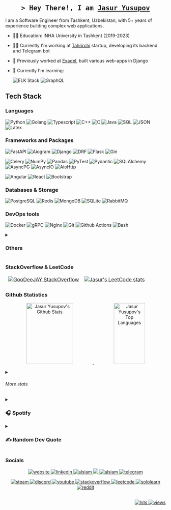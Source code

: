 <!-- Intro  -->
<h2 align="center">
  <samp>&gt; Hey There!, I am 
    <b><a target="_blank" href="https://www.linkedin.com/in/jasur-yusupov//">Jasur Yusupov</a></b> 
  </samp>
</h2>

I am a Software Engineer from Tashkent, Uzbekistan, with 5+ years of experience building complex web applications.

- 👨‍🎓 Education: INHA University in Tashkent (2019-2023)
- 👨‍💻 Currently I'm working at [Tahrirchi](https://tahrirchi.uz) startup, developing its backend and Telegram bot
- 💼 Previously worked at [Exadel](https://exadel.com), built various web-apps in Django
- 🌱 Currently I'm learning:

  ![ELK Stack](https://img.shields.io/badge/ELK_Stack-18bcb1?style=for-the-badge&logo=elasticsearch)
  ![GraphQL](https://img.shields.io/badge/GraphQl-E10098?style=for-the-badge&logo=graphql&logoColor=white)
  

## Tech Stack

### Languages

![Python](https://img.shields.io/badge/Python-3776AB?style=for-the-badge&logo=python&logoColor=white)
![Golang](https://img.shields.io/badge/Golang-00aed9?style=for-the-badge&logo=go&labelColor=00aed9&logoColor=white)
![Typescript](https://img.shields.io/badge/Typescript-007acc?style=for-the-badge&logo=typescript&logoColor=white)
![C++](https://custom-icon-badges.demolab.com/badge/C++-9C033A.svg?style=for-the-badge&logo=cpp2&logoColor=white)
![C](https://custom-icon-badges.demolab.com/badge/C-03599C.svg?style=for-the-badge&logo=c-in-hexagon&logoColor=white)
![Java](https://custom-icon-badges.demolab.com/badge/Java-e77000.svg?style=for-the-badge&logo=java&logoColor=white)
![SQL](https://custom-icon-badges.demolab.com/badge/SQL-333333.svg?style=for-the-badge&logo=database&logoColor=white)
![JSON](https://img.shields.io/badge/json-5E5C5C?style=for-the-badge&logo=json&logoColor=white)
![Latex](https://img.shields.io/badge/LaTeX-47A141?style=for-the-badge&logo=LaTeX&logoColor=white)


### Frameworks and Packages

![FastAPI](https://img.shields.io/badge/FastAPI-069387?style=for-the-badge&logo=fastapi&logoColor=white)
![Aiogram](https://img.shields.io/badge/Aiogram-009cfb?style=for-the-badge&logo=telegram&logoColor=white)
![Django](https://img.shields.io/badge/Django-103e2e?style=for-the-badge&logo=django&logoColor=white)
![DRF](https://img.shields.io/badge/DRF-ff1709?style=for-the-badge&logo=django&logoColor=white)
![Flask](https://img.shields.io/badge/Flask-347a8c?style=for-the-badge&logo=flask&logoColor=white)
![Gin](https://custom-icon-badges.demolab.com/badge/Gin-0090d1?style=for-the-badge&logo=gin&labelColor=00405d)

![Celery](https://img.shields.io/badge/Celery-a9cc54.svg?style=for-the-badge&logo=celery)
![NumPy](https://img.shields.io/badge/Numpy-013243.svg?style=for-the-badge&logo=numpy&logoColor=white)
![Pandas](https://img.shields.io/badge/Pandas-150458.svg?style=for-the-badge&logo=pandas&logoColor=white)
![PyTest](https://img.shields.io/badge/Pytest-0A9EDC.svg?style=for-the-badge&logo=pytest&logoColor=white)
![Pydantic](https://img.shields.io/badge/Pydantic-e72564?style=for-the-badge&logo=pydantic&logoColor=white)
![SQLAlchemy](https://img.shields.io/badge/SQLAlchemy-cb1f05?style=for-the-badge&logo=sqlalchemy&logoColor=white)
![AsyncPG](https://img.shields.io/badge/AsyncPG-4d3592?style=for-the-badge&logo=asyncpg&logoColor=white)
![AsyncIO](https://img.shields.io/badge/AsyncIO-377dff?style=for-the-badge&logo=asyncio&logoColor=white)
![AioHttp](https://img.shields.io/badge/AioHttp-377dff?style=for-the-badge&logo=async&logoColor=white)

![Angular](https://img.shields.io/badge/Angular-de002d?style=for-the-badge&logo=angular&logoColor=de002d&labelColor=white)
![React](https://img.shields.io/badge/React-222222?style=for-the-badge&logo=react&logoColor=61dafb)
![Bootstrap](https://img.shields.io/badge/Bootstrap-563D7C?style=for-the-badge&logo=bootstrap&logoColor=white)

<!-- ![PyTelegramBotAPI](https://img.shields.io/badge/PyTelegramBotAPI-417fb0?style=for-the-badge&logo=telegram&logoColor=white) -->

### Databases & Storage

![PostgreSQL](https://img.shields.io/badge/PostgreSQL-336791?style=for-the-badge&logo=postgresql&logoColor=white)
![Redis](https://img.shields.io/badge/Redis-c32f2d?style=for-the-badge&logo=redis&logoColor=white)
![MongoDB](https://img.shields.io/badge/MongoDB-001e2b?style=for-the-badge&logo=mongodb)
![SQLite](https://img.shields.io/badge/SQLite-b7cdf4?style=for-the-badge&logo=sqlite&logoColor=black)
![RabbitMQ](https://img.shields.io/badge/rabbitmq-%23FF6600.svg?&style=for-the-badge&logo=rabbitmq&logoColor=white)

### DevOps tools
![Docker](https://img.shields.io/badge/Docker-1d63ed?style=for-the-badge&logo=docker&logoColor=white)
![gRPC](https://custom-icon-badges.demolab.com/badge/gRPC-2da6b0?style=for-the-badge&logo=grpc&logoColor=black)
![Nginx](https://img.shields.io/badge/Nginx-20201e?style=for-the-badge&logo=nginx&logoColor=0e9748)
![Git](https://img.shields.io/badge/Git-f05030?style=for-the-badge&logo=git&logoColor=white)
![Github Actions](https://img.shields.io/badge/Github_Actions-1b61d1?style=for-the-badge&logo=github%20actions&logoColor=white)
![Bash](https://img.shields.io/badge/Bash-283037?style=for-the-badge&logo=gnu-bash)
<details>
  <summary><h3>Others</h3></summary>
  
  ![Markdown](https://img.shields.io/badge/Markdown-000000?style=for-the-badge&logo=markdown&logoColor=white)
  ![JWT](https://img.shields.io/badge/JWT-000000?style=for-the-badge&logo=JSON%20web%20tokens&logoColor=white)
  ![NPM](https://img.shields.io/badge/npm-CB3837?style=for-the-badge&logo=npm&logoColor=white)
  ![OpenCV](https://img.shields.io/badge/OpenCV-27338e?style=for-the-badge&logo=OpenCV&logoColor=white)
  ![Postman](https://img.shields.io/badge/Postman-FF6C37?style=for-the-badge&logo=Postman&logoColor=white)
  ![PyPI](https://img.shields.io/badge/pypi-3775A9?style=for-the-badge&logo=pypi&logoColor=white)
  ![Selenium](https://img.shields.io/badge/Selenium-43B02A?style=for-the-badge&logo=Selenium&logoColor=white)
  ![Swagger](https://img.shields.io/badge/Swagger-85EA2D?style=for-the-badge&logo=Swagger&logoColor=white)
  ![Npp](https://img.shields.io/badge/Notepad++-90E59A.svg?style=for-the-badge&logo=notepad%2B%2B&logoColor=black)
  ![PyCharm](https://img.shields.io/badge/PyCharm-000000.svg?&style=for-the-badge&logo=PyCharm&logoColor=white)
  ![VIM](https://img.shields.io/badge/VIM-%2311AB00.svg?&style=for-the-badge&logo=vim&logoColor=white)
  ![VSCODE](https://img.shields.io/badge/VSCode-0078D4?style=for-the-badge&logo=visual%20studio%20code&logoColor=white)
  ![Visual Studio](https://img.shields.io/badge/Visual_Studio-5C2D91?style=for-the-badge&logo=visual%20studio&logoColor=white)
  ![Notion](https://img.shields.io/badge/Notion-000000?style=for-the-badge&logo=notion&logoColor=white)
  ![Linux](https://img.shields.io/badge/Linux-FCC624?style=for-the-badge&logo=linux&logoColor=black)
  ![Ubuntu](https://img.shields.io/badge/Ubuntu-E95420?style=for-the-badge&logo=ubuntu&logoColor=white)
  ![Windows](https://img.shields.io/badge/Windows-0078D6?style=for-the-badge&logo=windows&logoColor=white)
  ![Edge](https://img.shields.io/badge/Edge-0078D7?style=for-the-badge&logo=Microsoft-edge&logoColor=white)
  ![Jupyter](https://img.shields.io/badge/Jupyter-F37626.svg?style=for-the-badge&logo=Jupyter&logoColor=white)
  
</details>

### StackOverflow & LeetCode

<div align="center">
    <table>
        <tr>
            <td style="border: 1px solid transparent;"><a href="https://stackoverflow.com/users/8323650/goodeejay" target="_blank">
                <img src="https://github-readme-stackoverflow.vercel.app/?userID=8323650&theme=dark" alt="GooDeeJAY StackOverflow"/> 
            </a></td>
            <!-- <td style="border: 1px solid transparent;"><a href="https://leetcode.com/GooDeeJAY/" target="_blank">
                <img src="https://leetcode-stats-six.vercel.app/?username=goodeejay&theme=dark" alt="Jasur's LeetCode stats"/>
            </a></td>
            -->
            <td style="border: 1px solid transparent;"><a href="https://leetcode.com/GooDeeJAY/" target="_blank">
                <img src="https://leetcode-stats.vercel.app/api?username=GooDeeJAY&theme=Dark" alt="Jasur's LeetCode stats"/>
            </a></td>
        </tr>
    </table>
</div>

### Github Statistics

<p align="center"> 
  <a href="https://github.com/jzr-supove">
    <img alt="Jasur Yusupov's Github Stats" src="https://denvercoder1-github-readme-stats.vercel.app/api?username=jzr-supove&show_icons=true&count_private=true&theme=react&border_color=7F3FBF&bg_color=0D1117&title_color=F85D7F&icon_color=F8D866" height="192px" width="54%"/>
  </a>
  <a href="https://github.com/jzr-supove">
    <img alt="Jasur Yusupov's Top Languages" src="https://denvercoder1-github-readme-stats.vercel.app/api/top-langs/?username=jzr-supove&langs_count=8&layout=compact&theme=react&border_color=7F3FBF&bg_color=0D1117&title_color=F85D7F&icon_color=F8D866" height="192px" width="44%"/>
  </a>
</p>

<details>
  <summary><h6>More stats</h6></summary>

<!-- Trophies -->
<a href="https://github.com/jzr-supove">
  <img src="https://github-profile-trophy.vercel.app/?username=jzr-supove&theme=dracula&column=-1&margin-w=15&margin-h=15&no-bg=true" alt="github-profile-trophies"/>
</a>
<br/><br/>

<!-- Streaks -->
<p align="center">
  <a href="https://github.com/jzr-supove">
      <img src="https://github-readme-streak-stats.herokuapp.com/?user=jzr-supove&theme=radical&border=7F3FBF&background=0D1117" alt="Jasur's GitHub streak" height="192px" width="49.5%" />
  </a>
</p>

<!-- Summary -->
<p align="center">
  <a href="https://github.com/goodeejay">
    <img src="https://github-profile-summary-cards.vercel.app/api/cards/profile-details?username=jzr-supove&theme=radical" alt="Jasur's GitHub Contribution" width="80%"/>
  </a>
</p>

![Jasur Yusupov's Graph](https://github-readme-activity-graph.vercel.app/graph?username=jzr-supove&custom_title=Jasur%20Yusupov's%20GitHub%20Activity%20Graph&bg_color=0D1117&color=7F3FBF&line=7F3FBF&point=7F3FBF&area_color=FFFFFF&title_color=FFFFFF&area=true)

</details>

<!-- Spotify -->
<details> 
  <summary><h3>🎧 Spotify </h3></summary>
  <div align="center">
    <a href="https://open.spotify.com/playlist/5E8N3x25YNEVa1Fhe2mOYx?si=720ea2b50742498a" target="_blank"> 
      <img src="https://spotify-github-profile.kittinanx.com/api/view?uid=ye6xvindl58uxcikrnmttlowg&cover_image=true&theme=default&show_offline=false&background_color=121212&interchange=true" alt="spotify-github-profile"/>
    </a>
  </div>
</details>

<details> 
  <summary><h3>✍️ Random Dev Quote </h3></summary>
  <div align="center">
    <a href="https://github.com/jzr-supove/"> 
      <img src="https://quotes-github-readme.vercel.app/api?theme=catppuccin_mocha&type=horizontal&border=false" alt="random-dev-quote"/>
    </a>
  </div>
</details>

### Socials
<p align="center">
  <a href="https://zebrain.uz" target="blank">
    <img src="https://img.shields.io/badge/Website-DC143C?style=for-the-badge&logo=medium&logoColor=white" alt="website" />
  </a>
  <a href="https://linkedin.com/in/jasur-yusupov" target="_blank">
    <img src="https://img.shields.io/badge/LinkedIn-0077B5?style=for-the-badge&logo=linkedin&logoColor=white" alt="linkedin"/>
  </a>
  <a href="https://instagram.com/jzr_yusupov" target="_blank">
    <img src="https://img.shields.io/badge/Instagram-fe4164?style=for-the-badge&logo=instagram&logoColor=white" alt="alsiam" />
  </a> 
  <a href="https://twitter.com/goodeejay" target="_blank">
    <img src="https://img.shields.io/badge/Twitter-1DA1F2?style=for-the-badge&logo=twitter&logoColor=white" />
  </a>  
  <a href="https://www.facebook.com/YusupovJasur" target="_blank">
    <img src="https://img.shields.io/badge/Facebook-20BEFF?&style=for-the-badge&logo=facebook&logoColor=white" alt="alsiam"  />
  </a>
  <a href="https://t.me/GooDeeJAY" target="_blank">
    <img src="https://img.shields.io/badge/Telegram-blue?style=for-the-badge&logo=telegram&logoColor=white" alt="telegram" />
  </a>
</p>
<p align="center">
  <a href="https://steamcommunity.com/id/goodeejay/" target="_blank">
    <img src="https://img.shields.io/badge/Steam-000000?style=for-the-badge&logo=steam&logoColor=white" alt="steam"/>
  </a>
  <a href="https://discordapp.com/users/442621171838615553" target="_blank">
    <img src="https://img.shields.io/badge/Discord-5865f2?style=for-the-badge&logo=discord&logoColor=white" alt="discord"/>
  </a>
  <a href="https://www.youtube.com/@jasuryusupov" target="_blank">
    <img src="https://img.shields.io/badge/YouTube-FF0000?style=for-the-badge&logo=youtube&logoColor=white" alt="youtube"/>
  </a>
  <a href="https://stackoverflow.com/users/8323650/goodeejay" target="_blank">
    <img src="https://img.shields.io/badge/Stack_Overflow-FE7A16?style=for-the-badge&logo=stack-overflow&logoColor=white" alt="stackoverflow" />
  </a>
  <a href="https://leetcode.com/GooDeeJAY" target="_blank">
    <img src="https://img.shields.io/badge/LeetCode-yellow?style=for-the-badge&logo=leetcode&logoColor=white" alt="leetcode" />
  </a>
  <a href="https://www.sololearn.com/en/profile/4225353" target="_blank">
    <img src="https://img.shields.io/badge/-Sololearn-3a464b?style=for-the-badge&logo=Sololearn&logoColor=white" alt="sololearn" />
  </a>
  <a href="https://www.reddit.com/user/GooDeeJAY/" target="_blank">
    <img src="https://img.shields.io/badge/Reddit-FF4500?style=for-the-badge&logo=reddit&logoColor=white" alt="reddit"/>
  </a>
</p>
<br />

<!-- Visitors and Hits -->
<div align="right">
  <a href="https://github.com/jzr-supove/" target="_blank">
    <img src="https://hits.dwyl.com/goodeejay/goodeejay.svg?style=flat-square" alt="hits"/>
  </a>
  <a href="https://github.com/jzr-supove/" target="_blank">
    <img src="https://komarev.com/ghpvc/?username=goodeejay&style=flat-square" alt="views"/>
  </a>
</div>
